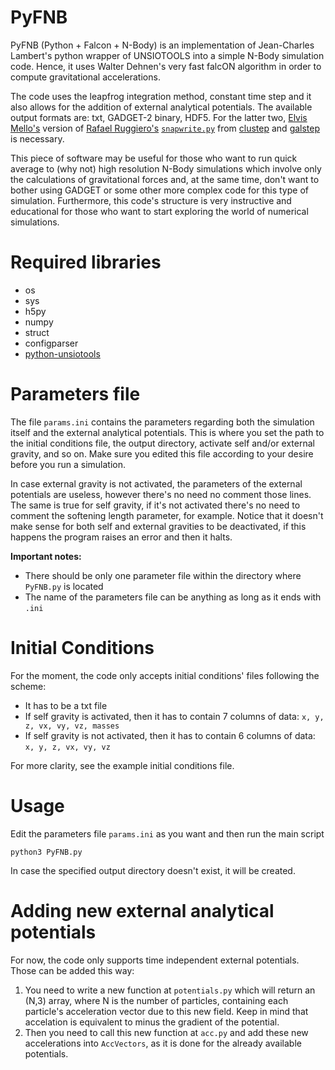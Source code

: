 # PyFNB
PyFNB (Python + Falcon + N-Body) is an implementation of Jean-Charles Lambert's python wrapper of UNSIOTOOLS into a simple N-Body simulation code. 
Hence, it uses Walter Dehnen's very fast falcON algorithm in order to compute gravitational accelerations.

The code uses the leapfrog integration method, constant time step and it also allows for the addition of external analytical potentials.
The available output formats are: txt, GADGET-2 binary, HDF5. For the latter two, [Elvis Mello's](https://github.com/elvismello) version of [Rafael Ruggiero's](https://github.com/ruggiero) [``snapwrite.py``](https://github.com/elvismello/clustep/blob/master/clustep/snapwrite.py) from [clustep](https://github.com/elvismello/clustep) and [galstep](https://github.com/elvismello/galstep) is necessary. 

This piece of software may be useful for those who want to run quick average to (why not) high resolution N-Body simulations which involve only the calculations of gravitational forces and, at the same time, don't want to bother using GADGET or some other more complex code for this type of simulation.
Furthermore, this code's structure is very instructive and educational for those who want to start exploring the world of numerical simulations.

# Required libraries
- os
- sys
- h5py
- numpy
- struct
- configparser
- [python-unsiotools](https://pypi.org/project/python-unsiotools/)

# Parameters file
The file `params.ini` contains the parameters regarding both the simulation itself and the external analytical potentials.
This is where you set the path to the initial conditions file, the output directory, activate self and/or external gravity, and so on.
Make sure you edited this file according to your desire before you run a simulation.

In case external gravity is not activated, the parameters of the external potentials are useless, however there's no need no comment those lines. The same is true for self gravity, if it's not activated there's no need to comment the softening length parameter, for example.
Notice that it doesn't make sense for both self and external gravities to be deactivated, if this happens the program raises an error and then it halts.

**Important notes:** 
  - There should be only one parameter file within the directory where ``PyFNB.py`` is located
  - The name of the parameters file can be anything as long as it ends with `.ini`

# Initial Conditions
For the moment, the code only accepts initial conditions' files following the scheme:

- It has to be a txt file
- If self gravity is activated, then it has to contain 7 columns of data: `x, y, z, vx, vy, vz, masses`
- If self gravity is not activated, then it has to contain 6 columns of data: `x, y, z, vx, vy, vz`

For more clarity, see the example initial conditions file.

# Usage
Edit the parameters file `params.ini` as you want and then run the main script

```
python3 PyFNB.py
```
In case the specified output directory doesn't exist, it will be created.

# Adding new external analytical potentials
For now, the code only supports time independent external potentials. Those can be added this way: 
  1. You need to write a new function at ``potentials.py`` which will return an (N,3) array, where N is the number of particles, containing each particle's acceleration vector due to this new field. Keep in mind that accelation is equivalent to minus the gradient of the potential. 
  2. Then you need to call this new function at ``acc.py`` and add these new accelerations into ``AccVectors``, as it is done for the already available potentials.






